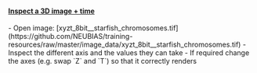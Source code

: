 <h4 id="3dt"><a href="#3dt">Inspect a 3D image + time </a></h4>
  - Open image: [xyzt_8bit__starfish_chromosomes.tif](https://github.com/NEUBIAS/training-resources/raw/master/image_data/xyzt_8bit__starfish_chromosomes.tif)
  - Inspect the different axis and the values they can take
  - If required change the axes (e.g. swap `Z` and `T`) so that it correctly renders
